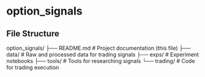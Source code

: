 # option_signals

## File Structure

option_signals/
├── README.md # Project documentation (this file)
├── data/ # Raw and processed data for trading signals
├── exps/ # Experiment notebooks
├── tools/ # Tools for researching signals
└── trading/ # Code for trading execution

